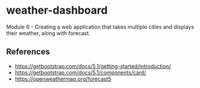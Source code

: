 # weather-dashboard

Module 6 - Creating a web application that takes multiple cities and displays their weather, along with forecast.

## References

- https://getbootstrap.com/docs/5.1/getting-started/introduction/
- https://getbootstrap.com/docs/5.1/components/card/
- https://openweathermap.org/forecast5
